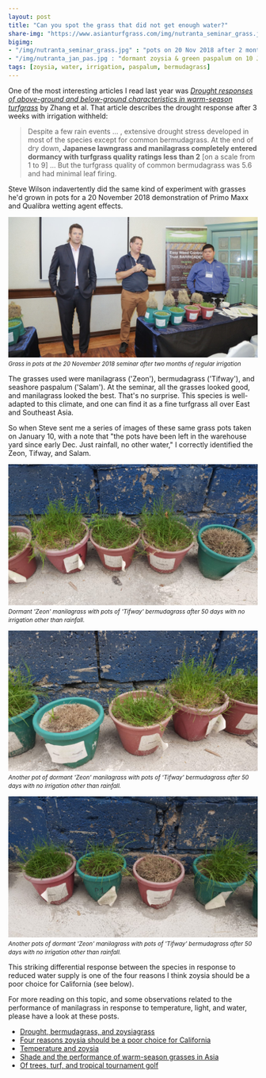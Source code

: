 ```yaml
---
layout: post
title: "Can you spot the grass that did not get enough water?"
share-img: "https://www.asianturfgrass.com/img/nutranta_seminar_grass.jpg"
bigimg:
- "/img/nutranta_seminar_grass.jpg" : "pots on 20 Nov 2018 after 2 months of regular irrigation"
- "/img/nutranta_jan_pas.jpg : "dormant zoysia & green paspalum on 10 January 2019 after 50 days with no irrigation"
tags: [zoysia, water, irrigation, paspalum, bermudagrass]
---
```


One of the most interesting articles I read last year was [*Drought responses of above-ground and below-ground characteristics in warm-season turfgrass*](https://dx.doi.org/10.1111/jac.12301) by Zhang et al. That article describes the drought response after 3 weeks with irrigation withheld:

> Despite a few rain events ... , extensive drought stress developed in most of the species except for common bermudagrass. At the end of dry down, **Japanese lawngrass and manilagrass completely entered dormancy with turfgrass quality ratings less than 2** [on a scale from 1 to 9] ... But the turfgrass quality of common bermudagrass was 5.6 and had minimal leaf firing.

Steve Wilson indavertently did the same kind of experiment with grasses he'd grown in pots for a 20 November 2018 demonstration of Primo Maxx and Qualibra wetting agent effects.

![Nutranta seminar grass pots on Nov 20 in Manila](/img/nutranta_seminar_grass.jpg)
<small>*Grass in pots at the 20 November 2018 seminar after two months of regular irrigation*</small>

The grasses used were manilagrass ('Zeon'), bermudagrass ('Tifway'), and seashore paspalum ('Salam'). At the seminar, all the grasses looked good, and manilagrass looked the best. That's no surprise. This species is well-adapted to this climate, and one can find it as a fine turfgrass all over East and Southeast Asia.

So when Steve sent me a series of images of these same grass pots taken on January 10, with a note that "the pots have been left in the warehouse yard since early Dec. Just rainfall, no other water," I correctly identified the Zeon, Tifway, and Salam.

![](/img/nutranta_jan_bermuda.jpg)
<small>*Dormant 'Zeon' manilagrass with pots of 'Tifway' bermudagrass after 50 days with no irrigation other than rainfall.*</small>

![](/img/nutranta_jan_bermuda2.jpg)
<small>*Another pot of dormant 'Zeon' manilagrass with pots of 'Tifway' bermudagrass after 50 days with no irrigation other than rainfall.*</small>

![](/img/nutranta_jan_pas.jpg)
<small>*Another pots of dormant 'Zeon' manilagrass with pots of 'Tifway' bermudagrass after 50 days with no irrigation other than rainfall.*</small>

This striking differential response between the species in response to reduced water supply is one of the four reasons I think zoysia should be a poor choice for California (see below).

For more reading on this topic, and some observations related to the performance of manilagrass in response to temperature, light, and water, please have a look at these posts.

* [Drought, bermudagrass, and zoysiagrass](https://www.asianturfgrass.com/2018-10-15-drought-bermudagrass-zoysiagrass/)
* [Four reasons zoysia should be a poor choice for California](https://www.asianturfgrass.com/2018-10-15-four-reasons-zoysia-poor-choice-california/)
* [Temperature and zoysia](https://www.asianturfgrass.com/2018-07-23-temperature-and-zoysia/)
* [Shade and the performance of warm-season grasses in Asia](https://www.blog.asianturfgrass.com/2013/02/shade-and-the-performance-of-warm-season-grasses.html)
* [Of trees, turf, and tropical tournament golf](https://www.blog.asianturfgrass.com/2014/05/of-trees-turf-and-tournament-golf.html)
